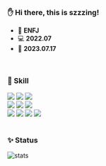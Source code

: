

<!--![header](https://capsule-render.vercel.app/api?type=soft&text=szzzing&animation=fadeIn&color=000&fontColor=FFAFBE&height=200)-->

### ✋ Hi there, this is szzzing!
- 🤔 **ENFJ**
- 💻 **2022.07**
- 👔 **2023.07.17**
<br>

### 💪 Skill
<div> 
  <img src="https://img.shields.io/badge/Java-007396?style=for-the-badge&logo=OpenJDK&logoColor=fff"/>
  <img src="https://img.shields.io/badge/Springboot-6DB33F?style=for-the-badge&logo=Spring%20Boot&logoColor=fff"/>
  <img src="https://img.shields.io/badge/Spring%20Security-6DB33F?style=for-the-badge&logo=Spring%20Security&logoColor=fff"/>
</div>
<div>
  <img src="https://img.shields.io/badge/Oracle-F80000?style=for-the-badge&logo=Oracle&logoColor=fff"/>
  <img src="https://img.shields.io/badge/MySQL-4479A1?style=for-the-badge&logo=MySQL&logoColor=fff"/>
  <img src="https://img.shields.io/badge/redis-DC382D?style=for-the-badge&logo=redis&logoColor=fff"/>
</div>
<div>
  <img src="https://img.shields.io/badge/HTML5-E34F26?style=for-the-badge&logo=HTML5&logoColor=fff"/>
  <img src="https://img.shields.io/badge/JavaScript-F7DF1E?style=for-the-badge&logo=JavaScript&logoColor=fff"/>
  <img src="https://img.shields.io/badge/Vue-4FC08D?style=for-the-badge&logo=Vue.js&logoColor=fff"/>
  <img src="https://img.shields.io/badge/CSS3-1572B6?style=for-the-badge&logo=CSS3&logoColor=fff"/>
</div>
<br>

### ✨ Status
![stats](https://github-readme-stats.vercel.app/api?username=szzzing&show_icons=true&bg_color=000&ring_color=FFAFBE&title_color=FFAFBE&text_color=fff&icon_color=FFAFBE)

